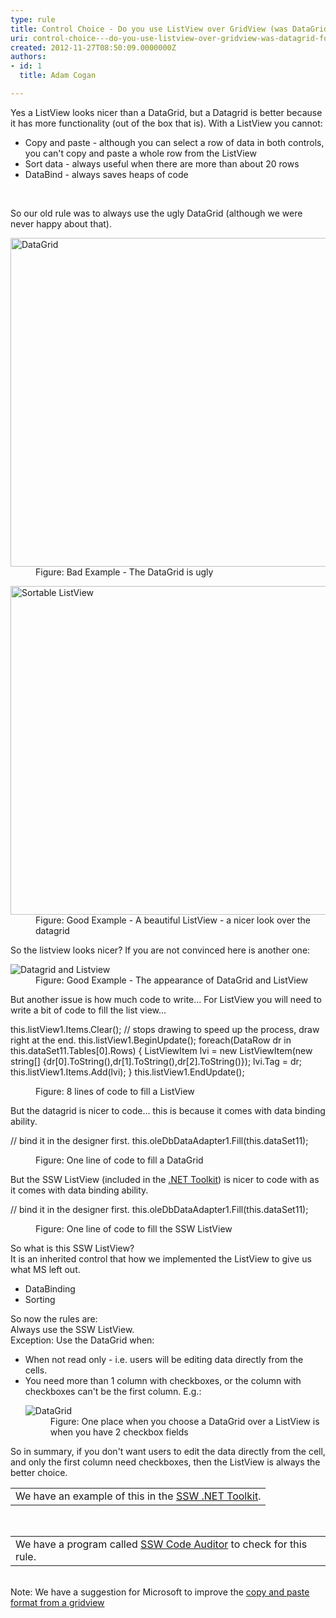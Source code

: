 ```yaml
---
type: rule
title: Control Choice - Do you use ListView over GridView (was DataGrid) for ReadOnly? (Windows Forms only)
uri: control-choice---do-you-use-listview-over-gridview-was-datagrid-for-readonly-windows-forms-only
created: 2012-11-27T08:50:09.0000000Z
authors:
- id: 1
  title: Adam Cogan

---
```




<span class='intro'> <div>Yes a ListView looks nicer than a DataGrid, but a Datagrid is better because it has more functionality (out of the box that is). With a ListView you cannot&#58;</div>
<ul><li>Copy and paste - although you can select a row of data in both controls, you can't copy and paste a whole row from the ListView</li>
<li>Sort data - always useful when there are more than about 20 rows</li>
<li>DataBind - always saves heaps of code</li></ul> </span>

​
<div>So our old rule was to always use the ugly DataGrid (although we were never happy about that).</div><dl class="badImage"><dt> <img height="526" width="534" src="http&#58;//www.ssw.com.au/ssw/Standards/Rules/Images/UsingDataGridWhenNotNeeded.png" alt="DataGrid" /> </dt><dd>Figure&#58; Bad Example - The DataGrid is ugly</dd></dl><dl class="goodImage"><dt> <img height="526" width="534" src="http&#58;//www.ssw.com.au/ssw/Standards/Rules/Images/SortableListView.png" alt="Sortable ListView" /> </dt><dd>Figure&#58; Good Example - A beautiful ListView - a nicer look over the datagrid</dd></dl><div>So the listview looks nicer? If you are not convinced here is another one&#58;</div><dl class="goodImage"><dt> <img src="http&#58;//www.ssw.com.au/ssw/Standards/Rules/Images/DatagridVSListview.png" alt="Datagrid and Listview" data-pin-nopin="true" /> </dt><dd>Figure&#58; Good Example - The appearance of DataGrid and ListView</dd></dl><div>But another issue is how much code to write... For ListView you will need to write a bit of code to fill the list view...</div><dl class="badCode"><dt><p>this.listView1.Items.Clear(); // stops drawing to speed up the process, draw right at the end. this.listView1.BeginUpdate(); foreach(DataRow dr in this.dataSet11.Tables[0].Rows) &#123; ListViewItem lvi = new ListViewItem(new string[] &#123;dr[0].ToString(),dr[1].ToString(),dr[2].ToString()&#125;); lvi.Tag = dr; this.listView1.Items.Add(lvi); &#125; this.listView1.EndUpdate();</p></dt><dd>Figure&#58; 8 lines of code to fill a ListView</dd></dl><div>But the datagrid is nicer to code... this is because it comes with data binding ability.</div><dl class="badCode"><dt><p>// bind it in the designer first. this.oleDbDataAdapter1.Fill(this.dataSet11);</p></dt><dd>Figure&#58; One line of code to fill a DataGrid</dd></dl><div>But the SSW ListView (included in the <a href="http&#58;//www.ssw.com.au/ssw/NETToolkit/">.NET Toolkit</a>) is nicer to code with as it comes with data binding ability.</div><dl class="goodCode"><dt><p>// bind it in the designer first. this.oleDbDataAdapter1.Fill(this.dataSet11); </p> </dt><dd>Figure&#58; One line of code to fill the SSW ListView</dd></dl><div>So what is this SSW ListView?</div><div>It is an inherited control that how we implemented the ListView to give us what MS left out.</div><ul><li>DataBinding</li><li>Sorting</li></ul><div>So now the rules are&#58; <br>Always use the SSW ListView. <br>Exception&#58; Use the DataGrid when&#58;</div><ul><li>When not read only - i.e. users will be editing data directly from the cells.</li><li>You need more than 1 column with checkboxes, or the column with checkboxes can't be the first column. E.g.&#58; <dl class="image"><dt> <img src="http&#58;//www.ssw.com.au/ssw/Standards/Rules/Images/DataGrid2CheckBoxes.png" alt="DataGrid" /> </dt><dd>Figure&#58; One place when you choose a DataGrid over a ListView is when you have 2 checkbox fields</dd></dl></li></ul><div>So in summary, if you don't want users to edit the data directly from the cell, and only the first column need checkboxes, then the ListView is always the better choice.</div><table cellspacing="2" cellpadding="2" summary=".NET Toolkit" class="clsSSWProductTable"><tbody><tr><td>We have an example of this in the <a href="http&#58;//www.ssw.com.au/ssw/NETToolkit/"> SSW .NET Toolkit</a>.</td></tr></tbody></table> 
<br>
<table cellspacing="2" cellpadding="2" summary="Code Auditor" class="clsSSWProductTable"><tbody><tr><td>We have a program called <a href="http&#58;//www.ssw.com.au/ssw/CodeAuditor/">SSW Code Auditor</a> to check for this rule.</td></tr></tbody></table> 
<br>
<div>Note&#58; We have a suggestion for Microsoft to improve the <a href="http&#58;//www.ssw.com.au/ssw/Standards/BetterSoftwareSuggestions/MSForm.aspx#DataGridsFormattingonCopy">copy and paste format from a gridview</a></div>


